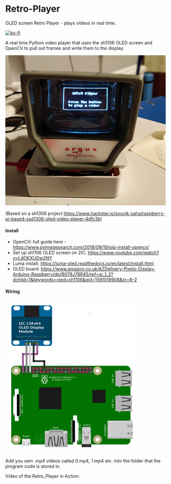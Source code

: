 # Retro-Player
OLED screen Retro Player - plays videos in real time.

[![ko-fi](https://www.ko-fi.com/img/githubbutton_sm.svg)](https://ko-fi.com/O4O31OGEX)

A real time Python video player that uses the sh1106 OLED screen and OpenCV to pull out frames and write them to the display.

![](images/cover.png)

(Based on a sh1306 project https://www.hackster.io/souvik-saha/raspberry-pi-based-ssd1306-oled-video-player-4dfc3b)

<h4> Install </h4>

* OpenCV: full guide here - https://www.pyimagesearch.com/2018/09/19/pip-install-opencv/
* Set up sh1106 OLED screen on 2IC: https://www.youtube.com/watch?v=LdOKXUDw2NY
* Luma install: https://luma-oled.readthedocs.io/en/latest/install.html
* OLED board: https://www.amazon.co.uk/AZDelivery-Pixels-Display-Arduino-Raspberry/dp/B078J78R45/ref=sr_1_2?dchild=1&keywords=oled+sh1106&qid=1591019906&sr=8-2

<h4> Wiring </h4>

![](images/wire.png)

Add you own .mp4 videos called 0.mp4, 1.mp4 etc. into the folder that the program code is stored in.

Video of the Retro_Player in Action: 
